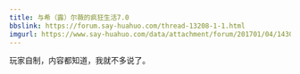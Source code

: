 ```yaml
---
title: 与希（露）尔薇的疯狂生活7.0
bbslink: https://forum.say-huahuo.com/thread-13208-1-1.html
imgurl: https://www.say-huahuo.com/data/attachment/forum/201701/04/143034ld5do1d5omwdm57z.png
---
```


玩家自制，内容都知道，我就不多说了。<!--more-->
